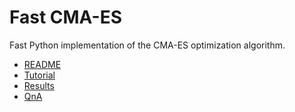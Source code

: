 # Fast CMA-ES
Fast Python implementation of the CMA-ES optimization algorithm.

- [README](https://github.com/dietmarwo/fast-cma-es/blob/master/README.adoc)
- [Tutorial](https://github.com/dietmarwo/fast-cma-es/blob/master/Tutorial.adoc)
- [Results](https://github.com/dietmarwo/fast-cma-es/blob/master/Results.adoc)
- [QnA](https://github.com/dietmarwo/fast-cma-es/blob/master/QnA.adoc)
